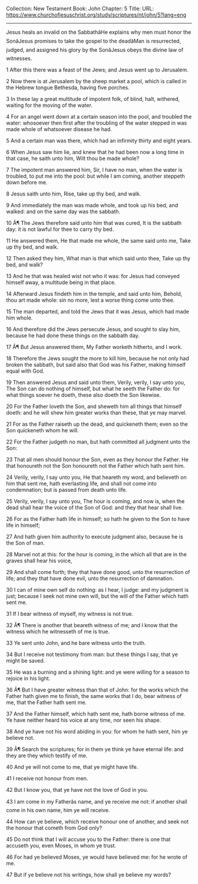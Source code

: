 Collection: New Testament
Book: John
Chapter: 5
Title: 
URL: https://www.churchofjesuschrist.org/study/scriptures/nt/john/5?lang=eng

---

Jesus heals an invalid on the SabbathâHe explains why men must honor the SonâJesus promises to take the gospel to the deadâMan is resurrected, judged, and assigned his glory by the SonâJesus obeys the divine law of witnesses.

1 After this there was a feast of the Jews; and Jesus went up to Jerusalem.

2 Now there is at Jerusalem by the sheep market a pool, which is called in the Hebrew tongue Bethesda, having five porches.

3 In these lay a great multitude of impotent folk, of blind, halt, withered, waiting for the moving of the water.

4 For an angel went down at a certain season into the pool, and troubled the water: whosoever then first after the troubling of the water stepped in was made whole of whatsoever disease he had.

5 And a certain man was there, which had an infirmity thirty and eight years.

6 When Jesus saw him lie, and knew that he had been now a long time in that case, he saith unto him, Wilt thou be made whole?

7 The impotent man answered him, Sir, I have no man, when the water is troubled, to put me into the pool: but while I am coming, another steppeth down before me.

8 Jesus saith unto him, Rise, take up thy bed, and walk.

9 And immediately the man was made whole, and took up his bed, and walked: and on the same day was the sabbath.

10 Â¶ The Jews therefore said unto him that was cured, It is the sabbath day: it is not lawful for thee to carry thy bed.

11 He answered them, He that made me whole, the same said unto me, Take up thy bed, and walk.

12 Then asked they him, What man is that which said unto thee, Take up thy bed, and walk?

13 And he that was healed wist not who it was: for Jesus had conveyed himself away, a multitude being in that place.

14 Afterward Jesus findeth him in the temple, and said unto him, Behold, thou art made whole: sin no more, lest a worse thing come unto thee.

15 The man departed, and told the Jews that it was Jesus, which had made him whole.

16 And therefore did the Jews persecute Jesus, and sought to slay him, because he had done these things on the sabbath day.

17 Â¶ But Jesus answered them, My Father worketh hitherto, and I work.

18 Therefore the Jews sought the more to kill him, because he not only had broken the sabbath, but said also that God was his Father, making himself equal with God.

19 Then answered Jesus and said unto them, Verily, verily, I say unto you, The Son can do nothing of himself, but what he seeth the Father do: for what things soever he doeth, these also doeth the Son likewise.

20 For the Father loveth the Son, and sheweth him all things that himself doeth: and he will shew him greater works than these, that ye may marvel.

21 For as the Father raiseth up the dead, and quickeneth them; even so the Son quickeneth whom he will.

22 For the Father judgeth no man, but hath committed all judgment unto the Son:

23 That all men should honour the Son, even as they honour the Father. He that honoureth not the Son honoureth not the Father which hath sent him.

24 Verily, verily, I say unto you, He that heareth my word, and believeth on him that sent me, hath everlasting life, and shall not come into condemnation; but is passed from death unto life.

25 Verily, verily, I say unto you, The hour is coming, and now is, when the dead shall hear the voice of the Son of God: and they that hear shall live.

26 For as the Father hath life in himself; so hath he given to the Son to have life in himself;

27 And hath given him authority to execute judgment also, because he is the Son of man.

28 Marvel not at this: for the hour is coming, in the which all that are in the graves shall hear his voice,

29 And shall come forth; they that have done good, unto the resurrection of life; and they that have done evil, unto the resurrection of damnation.

30 I can of mine own self do nothing: as I hear, I judge: and my judgment is just; because I seek not mine own will, but the will of the Father which hath sent me.

31 If I bear witness of myself, my witness is not true.

32 Â¶ There is another that beareth witness of me; and I know that the witness which he witnesseth of me is true.

33 Ye sent unto John, and he bare witness unto the truth.

34 But I receive not testimony from man: but these things I say, that ye might be saved.

35 He was a burning and a shining light: and ye were willing for a season to rejoice in his light.

36 Â¶ But I have greater witness than that of John: for the works which the Father hath given me to finish, the same works that I do, bear witness of me, that the Father hath sent me.

37 And the Father himself, which hath sent me, hath borne witness of me. Ye have neither heard his voice at any time, nor seen his shape.

38 And ye have not his word abiding in you: for whom he hath sent, him ye believe not.

39 Â¶ Search the scriptures; for in them ye think ye have eternal life: and they are they which testify of me.

40 And ye will not come to me, that ye might have life.

41 I receive not honour from men.

42 But I know you, that ye have not the love of God in you.

43 I am come in my Fatherâs name, and ye receive me not: if another shall come in his own name, him ye will receive.

44 How can ye believe, which receive honour one of another, and seek not the honour that cometh from God only?

45 Do not think that I will accuse you to the Father: there is one that accuseth you, even Moses, in whom ye trust.

46 For had ye believed Moses, ye would have believed me: for he wrote of me.

47 But if ye believe not his writings, how shall ye believe my words?
